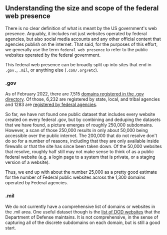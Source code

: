 
## Understanding the size and scope of the federal web presence

There is no clear definition of what is meant by the US government's web presence.  Arguably, it includes not just websites operated by federal agencies, but also social media accounts and any other official content that agencies publish on the internet.  That said, for the purposes of this effort, we generally use the term `federal web presence` to refer to the public websites operated by the federal government.  

This federal web presence can be broadly split up into sites that end in `.gov.`, `.mil`, or anything else (`.com/.org/etc`).

### .gov

As of February 2022, there are 7,515 [domains registered in the .gov directory](https://github.com/cisagov/dotgov-data/blob/main/current-full.csv).  Of those, 6,232 are registered by state, local, and tribal agencies and 1283 are [registered by federal agencies](https://github.com/cisagov/dotgov-data/blob/main/current-federal.csv). 

So far, we have not found one public dataset that includes every website created on every federal .gov, but by combining and deduping the datasets that we have found, a picture emerges of roughly 250,000 subdomains.  However, a scan of those 250,000 results in only about 50,000 being accessible over the public internet.  The 200,000 that do not resolve don't do so for a number of reasons, including that they are only available inside firewalls or that the site has since been taken down.  Of the 50,000 websites that resolve, roughly half still may not make sense to think of as a public federal website (e.g. a login page to a system that is private, or a staging version of a website).

Thus, we end up with about the number 25,000 as a pretty good estimate for the number of Federal public websites across the 1,300 domains operated by Federal agencies.  


### .mil

We do not currently have a comprehensive list of domains or websites in the .mil area.  One useful dataset though is the [list of DOD websites](https://www.defense.gov/Resources/Military-Departments/DOD-Websites/) that the Department of Defense maintains.  It is not comprehensive, in the sense of capturing all of the discrete subdomains on each domain, but is still a good start.  

